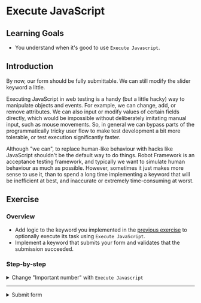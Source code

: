 # Execute JavaScript

## Learning Goals

- You understand when it's good to use `Execute Javascript`.

## Introduction

By now, our form should be fully submittable. We can still modify
the slider keyword a little.

Executing JavaScript in web testing is a handy (but a little hacky)
way to manipulate objects and events. For example, we can
change, add, or remove attributes. We can also input or modify values of certain
fields directly, which would be impossible without deliberately imitating manual input, such as mouse movements.
So, in general we can bypass parts of the programmatically tricky user flow to make test development
a bit more tolerable, or test execution significantly faster.

Although "we can", to replace human-like behaviour with hacks like JavaScript
shouldn't be the default way to do things. Robot Framework is an acceptance testing framework,
and typically we want to simulate human behaviour as much as possible.
However, sometimes it just makes more sense to use it, than to spend a long time
implementing a keyword that will be inefficient at best, and inaccurate or
extremely time-consuming at worst.

## Exercise

### Overview

- Add logic to the keyword you implemented in the [previous exercise](./07-slider.md) to optionally
execute its task using `Execute JavaScript`.
- Implement a keyword that submits your form and validates that the submission succeeded.

### Step-by-step

<details>
  <summary>Change "Important number" with <code>Execute Javascript</code></summary>

<br />

Even though we've successfully filled our form, we notice the run takes time, most of which is spent on executing `Change Important Number`. 
We could try to optimize the clicking at a specific point, but we can also bypass this extremely operation by using
`Execute Javascript`.

We've already implemented `Change Important Number`, so we can just modify that. We can give it a boolean
argument to determine if we want to run `Execute Javascript` or not. In order to avoid breaking our
test case, we'll give it a default value. Now, we'll want our argument to specify if we want to execute
JavaScript, so a variable name like `execute_javascript` with a default value of `${FALSE}` should be good.

- Add an argument `execute_javascript` to `Change Important Number` and give it a default value `${FALSE}`.

Next, we want to run `Execute Javascript` if `execute_javascript` is `True` and skip the rest of the keyword.
Here we have multiple different ways to do this. We could call `Run Keyword If` multiple times,
use a combination of `Run Keyword If` and `Run Keywords` to combine them in a single if-statement, or create
wrapper keyword which are called based on `execute_javascript` value. It doesn't really matter which option
we use, so let's just the first option. We're actually going to use `Run Keyword If` once and then
`Return From Keyword If` once.

> Since we're evaluating a boolean variable, we don't need to specify the value of the boolean (
`${execute_javascript}==${TRUE}`) and we can just use the variable on its own (`${execute_javascript}`).

- Add two steps before your for-loop starting `Run Keyword If` and `Return From Keyword If`. The condition
for both keywords is `execute_javascript`.

<details>
  <summary>SeleniumLibrary</summary>

Executing JavaScript is fun when the elements have `id` attributes. In those cases, we can use
`document.getElementById("myId")` to find our elements. For example, we could change our datepicker logic
to use that as well. However, our "Important number" doesn't have an `id`, so we're forced to use something
else. Throughout this training, we've used XPaths. Using XPaths in JavaScript much more complex than what
we've used in SeleniumLibrary keywords. We can use XPaths in JavaScript by using the following code:

```js
document.evaluate("//our/xpath", document, null, XPathResult.FIRST_ORDERED_NODE_TYPE, null).singleNodeValue
```

Compared to using `xpath://our/xpath`, that is a bit more difficult, right? We can use that by all means,
but we can also use `document.querySelector()` The difference is, that `querySelector()` doesn't use
XPaths. It uses CSS. So, in other words if we want to find `//parent/child[@attribute='value']` with
`querySelector()`, our selector will be `parent child[attribute='value']`. We used the `name` attribute
in the previous exercise as the locator for our "Important number". We can transform that into an XPath
simply by using `//input[@name='important_number']`.

Doesn't matter if we use XPath or CSS, the function returns our element. Then we still need to change its
attribute value. Changing an attribute value in JavaScript is as simple as `element.attribute=value`.
We notice that the "Important number" element has an attribute called `value` and our new value is in
our `wanted_value` argument. So, full execution would be
`document.evaluate(...).singleNodeValue.value = ${wanted_value};`.

- Write `Execute Javascript` implementation using either the XPath or CSS selector to change the "Important
number" value to `wanted_value`.

> `Execute Javascript` can return values normally, but in order to get values
> you need to explicitly tell the JavaScript command to `return` even though
> the command would normally return a value when running in the browser console,
> e.g. `${element}=       Execute Javascript    return document.getElementById("myId");`
</details> <!-- SeleniumLibrary -->

<details>
  <summary>Browser</summary>

In contrast to SeleniumLibrary's implementation, Browser's keyword to execute JavaScript takes two arguments. The second argument is
a reference to an element in the web page, and the first one is the JS function,
that will be sent to that referenced element. Locator is not the same as a reference, so we will need to call another keyword to create a reference first.

The operation on the slider is thus not a one-liner, so let's make a
separate keyword for it, which can be then called by `Run Keyword If`.
The new keyword should contain the steps to get a reference for the slider, and change its value with a simple JS function.

- Add a keyword `Change slider value with JS` that will change the slider's value to `wanted_value`.

Reference to an element is returned by `Get Element` keyword, which takes a
locator as an argument. Store it in a local variable. It can be used like a
locator in other keywords, even without the need to specify the iframe.
With this direct reference to the slider, JS function needed is a simple change of the `value` property.
Example function syntax: `(element) => element.property = "new value"`.

- Use `Get Element` to get a reference to the slider element
- Use `Execute Javascript` to assign `wanted_value` to the slider's `value` property using the reference element.

Our keyword should also check that the value stored by the slider indeed changed.
This can be done by confirming the value before the change is `0`, and after is
equal to the `wanted value`. Browser's keywords have built-in checking, so
there's no need to store the numbers and compare them as integers. The value is stored inside slider's properly, so you can use the `Get Property` keyword.

Browser library has builtin waiting and no separate validation keywords. Instead, you can use `Get Text`
to validate the text automatically. Python validations such as `==`, `!=`, `contains`, and `not contains`
are available for validation. The syntax is Python-esque:

```robot
Get Text    locator    ==    some text
```

- Implement checks with `Get Property` to ensure the value has been changed.

</details> <!-- Browser -->

As we now have our JavaScript implementation ready, we can modify the logic inside
`Fill All Form Fields` keyword to change the important number with JavaScript.

- Add `${TRUE}` as a final argument when you call `Change Important Number` inside `Fill All Form Fields`.

</details> <!-- Change important number -->

---

<details>
  <summary>Submit form</summary>

<br />

When we run our test, we can see that the slider is automatically moved to the correct position. However, the
label doesn't change. This might cause trouble, but we should test our solution if it works. The only
way to test it is to submit our form and validate the outcome.

Let's create a keyword, which submits the form and validates submission succeeded.

- Create a keyword called `Submit Form Successfully`.

<details>
  <summary>SeleniumLibrary</summary>

We can submit the form directly with the SeleniumLibrary `Submit Form` keyword. This means that we're
left with validating that the submission succeeded.
If our form was successfully filled, we should see `Submit successful!` at the top of the page.
We can validate that with `Wait Until Page Contains` to check that our submission
succeeded.

- Inside `Submit Form Successfully` call `Submit Form` inside an iframe.
- Call `Wait Until Page Contains` inside an iframe to validate the page contains `Submit successful!`.

</details> <!-- SeleniumLibrary -->

<details>
  <summary>Browser</summary>

We can submit the form by using the `Click` keyword. There's only one `button` in the whole form,
so we can just simply use that as the locator.

If the submission was successful, we should see a `Submit successful!` text in a `h3` element. That means
that we simply need to use `Get Text` from the header element and verify the text is what is expected.

- Use `Click` to click the `button` on the form.
- Use `Get Text` to verify the `h3` has the text `Submit successful!`.

</details> <!-- Browser -->

> :bulb: Remember that the form is inside an iframe

</details> <!-- Submit form -->
